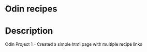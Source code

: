 # Odin recipes

# Description
Odin Project 1 - Created a simple html page with multiple recipe links 
